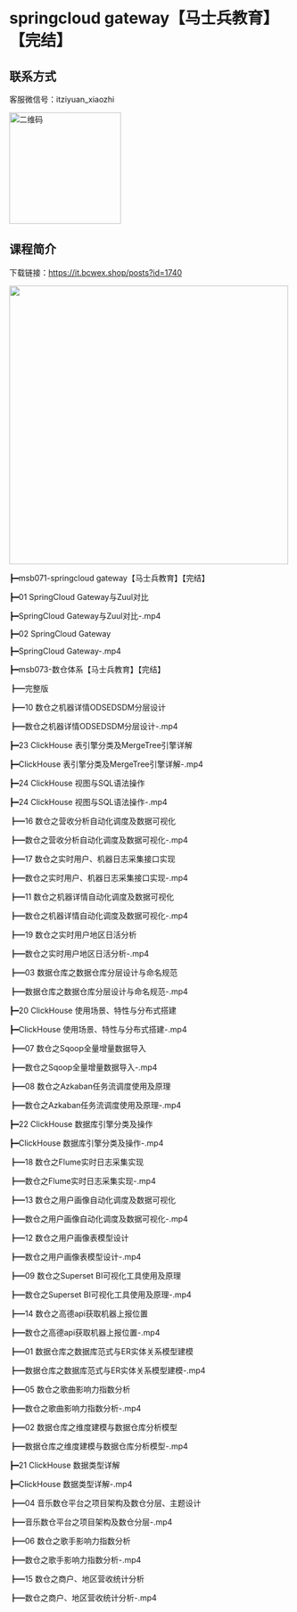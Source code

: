 # springcloud gateway【马士兵教育】【完结】

## 联系方式

客服微信号：itziyuan_xiaozhi

<img src="https://ziyuanyun.oss-cn-guangzhou.aliyuncs.com/common/20240614073449/666b82192834a.jpg" width="200" height="200" alt="二维码">

## 课程简介

下载链接：https://it.bcwex.shop/posts?id=1740

<img src="https://ziyuanyun.oss-cn-guangzhou.aliyuncs.com/yun/20240515183523/66448feb13210.jpg" width="500" alt="">

  ┣━msb071-springcloud gateway【马士兵教育】【完结】

 ┣━01 SpringCloud Gateway与Zuul对比

 ┣━SpringCloud Gateway与Zuul对比-.mp4

 ┣━02 SpringCloud Gateway

 ┣━SpringCloud Gateway-.mp4

 ┣━msb073-数仓体系【马士兵教育】【完结】

 ┣━完整版

 ┣━10 数仓之机器详情ODSEDSDM分层设计

 ┣━数仓之机器详情ODSEDSDM分层设计-.mp4

 ┣━23 ClickHouse 表引擎分类及MergeTree引擎详解

 ┣━ClickHouse 表引擎分类及MergeTree引擎详解-.mp4

 ┣━24 ClickHouse 视图与SQL语法操作

 ┣━24 ClickHouse 视图与SQL语法操作-.mp4

 ┣━16 数仓之营收分析自动化调度及数据可视化

 ┣━数仓之营收分析自动化调度及数据可视化-.mp4

 ┣━17 数仓之实时用户、机器日志采集接口实现

 ┣━数仓之实时用户、机器日志采集接口实现-.mp4

 ┣━11 数仓之机器详情自动化调度及数据可视化

 ┣━数仓之机器详情自动化调度及数据可视化-.mp4

 ┣━19 数仓之实时用户地区日活分析

 ┣━数仓之实时用户地区日活分析-.mp4

 ┣━03 数据仓库之数据仓库分层设计与命名规范

 ┣━数据仓库之数据仓库分层设计与命名规范-.mp4

 ┣━20 ClickHouse 使用场景、特性与分布式搭建

 ┣━ClickHouse 使用场景、特性与分布式搭建-.mp4

 ┣━07 数仓之Sqoop全量增量数据导入

 ┣━数仓之Sqoop全量增量数据导入-.mp4

 ┣━08 数仓之Azkaban任务流调度使用及原理

 ┣━数仓之Azkaban任务流调度使用及原理-.mp4

 ┣━22 ClickHouse 数据库引擎分类及操作

 ┣━ClickHouse 数据库引擎分类及操作-.mp4

 ┣━18 数仓之Flume实时日志采集实现

 ┣━数仓之Flume实时日志采集实现-.mp4

 ┣━13 数仓之用户画像自动化调度及数据可视化

 ┣━数仓之用户画像自动化调度及数据可视化-.mp4

 ┣━12 数仓之用户画像表模型设计

 ┣━数仓之用户画像表模型设计-.mp4

 ┣━09 数仓之Superset BI可视化工具使用及原理

 ┣━数仓之Superset BI可视化工具使用及原理-.mp4

 ┣━14 数仓之高德api获取机器上报位置

 ┣━数仓之高德api获取机器上报位置-.mp4

 ┣━01 数据仓库之数据库范式与ER实体关系模型建模

 ┣━数据仓库之数据库范式与ER实体关系模型建模-.mp4

 ┣━05 数仓之歌曲影响力指数分析

 ┣━数仓之歌曲影响力指数分析-.mp4

 ┣━02 数据仓库之维度建模与数据仓库分析模型

 ┣━数据仓库之维度建模与数据仓库分析模型-.mp4

 ┣━21 ClickHouse 数据类型详解

 ┣━ClickHouse 数据类型详解-.mp4

 ┣━04 音乐数仓平台之项目架构及数仓分层、主题设计

 ┣━音乐数仓平台之项目架构及数仓分层-.mp4

 ┣━06 数仓之歌手影响力指数分析

 ┣━数仓之歌手影响力指数分析-.mp4

 ┣━15 数仓之商户、地区营收统计分析

 ┣━数仓之商户、地区营收统计分析-.mp4

  